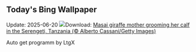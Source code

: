 ## Today's Bing Wallpaper
Update: 2025-06-20
![](https://www.bing.com/th?id=OHR.SerengetiGiraffe_EN-GB0487583415_UHD.jpg&w=1000)Download: [Masai giraffe mother grooming her calf in the Serengeti, Tanzania (© Alberto Cassani/Getty Images)](https://www.bing.com/th?id=OHR.SerengetiGiraffe_EN-GB0487583415_UHD.jpg)

Auto get programm by LtgX
